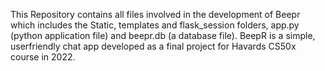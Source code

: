 This Repository contains all files involved in the development of Beepr which includes the Static, templates and flask_session folders, app.py (python application file) and beepr.db (a database file). BeepR is a simple, userfriendly chat app developed as a final project for Havards CS50x course in 2022.
